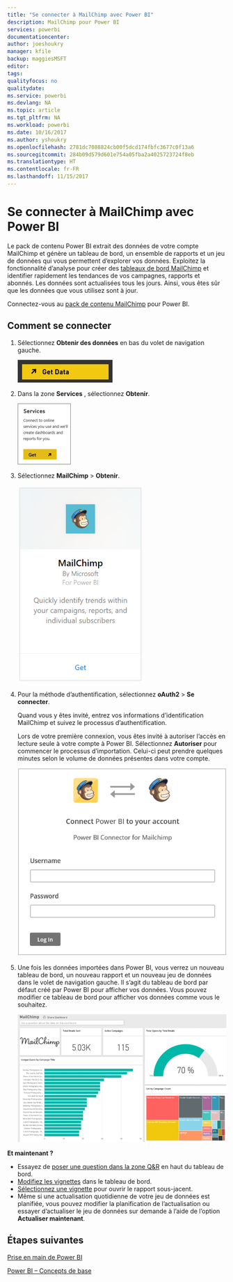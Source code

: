 ```yaml
---
title: "Se connecter à MailChimp avec Power BI"
description: MailChimp pour Power BI
services: powerbi
documentationcenter: 
author: joeshoukry
manager: kfile
backup: maggiesMSFT
editor: 
tags: 
qualityfocus: no
qualitydate: 
ms.service: powerbi
ms.devlang: NA
ms.topic: article
ms.tgt_pltfrm: NA
ms.workload: powerbi
ms.date: 10/16/2017
ms.author: yshoukry
ms.openlocfilehash: 2781dc7088824cb00f5dcd174fbfc3677c0f13a6
ms.sourcegitcommit: 284b09d579d601e754a05fba2a4025723724f8eb
ms.translationtype: HT
ms.contentlocale: fr-FR
ms.lasthandoff: 11/15/2017
---
```

# <a name="connect-to-mailchimp-with-power-bi"></a>Se connecter à MailChimp avec Power BI
Le pack de contenu Power BI extrait des données de votre compte MailChimp et génère un tableau de bord, un ensemble de rapports et un jeu de données qui vous permettent d’explorer vos données. Exploitez la fonctionnalité d’analyse pour créer des [tableaux de bord MailChimp](https://powerbi.microsoft.com/integrations/mailchimp) et identifier rapidement les tendances de vos campagnes, rapports et abonnés. Les données sont actualisées tous les jours. Ainsi, vous êtes sûr que les données que vous utilisez sont à jour.

Connectez-vous au [pack de contenu MailChimp](https://app.powerbi.com/getdata/services/mailchimp) pour Power BI.

## <a name="how-to-connect"></a>Comment se connecter
1. Sélectionnez **Obtenir des données** en bas du volet de navigation gauche.
   
    ![](media/service-connect-to-mailchimp/pbi_getdata.png)
2. Dans la zone **Services** , sélectionnez **Obtenir**.
   
   ![](media/service-connect-to-mailchimp/pbi_getservices.png)
3. Sélectionnez **MailChimp** \> **Obtenir**.
   
   ![](media/service-connect-to-mailchimp/mailchimp.png)
4. Pour la méthode d’authentification, sélectionnez **oAuth2** \> **Se connecter**.
   
    Quand vous y êtes invité, entrez vos informations d’identification MailChimp et suivez le processus d’authentification.
   
    Lors de votre première connexion, vous êtes invité à autoriser l’accès en lecture seule à votre compte à Power BI. Sélectionnez **Autoriser** pour commencer le processus d’importation. Celui-ci peut prendre quelques minutes selon le volume de données présentes dans votre compte.
   
    ![](media/service-connect-to-mailchimp/allow.png)
5. Une fois les données importées dans Power BI, vous verrez un nouveau tableau de bord, un nouveau rapport et un nouveau jeu de données dans le volet de navigation gauche. Il s’agit du tableau de bord par défaut créé par Power BI pour afficher vos données. Vous pouvez modifier ce tableau de bord pour afficher vos données comme vous le souhaitez.
   
   ![](media/service-connect-to-mailchimp/pbi_mailchimpnewdash.png)

**Et maintenant ?**

* Essayez de [poser une question dans la zone Q&R](service-q-and-a.md) en haut du tableau de bord.
* [Modifiez les vignettes](service-dashboard-edit-tile.md) dans le tableau de bord.
* [Sélectionnez une vignette](service-dashboard-tiles.md) pour ouvrir le rapport sous-jacent.
* Même si une actualisation quotidienne de votre jeu de données est planifiée, vous pouvez modifier la planification de l’actualisation ou essayer d’actualiser le jeu de données sur demande à l’aide de l’option **Actualiser maintenant**.

## <a name="next-steps"></a>Étapes suivantes
[Prise en main de Power BI](service-get-started.md)

[Power BI – Concepts de base](service-basic-concepts.md)

